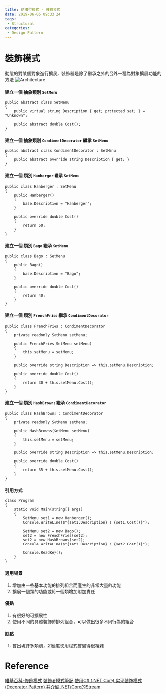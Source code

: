 ```yaml
---
title: 結構型模式 - 裝飾模式
date: 2019-06-05 09:33:24
tags:
 - Structural
categories: 
 - Design Pattern
---
```


# 裝飾模式
動態的對某個對象進行擴展，裝飾器是除了繼承之外的另外一種為對象擴展功能的方法
![Architecture](1.png)

#### 建立一個 抽象類別 `SetMenu`
    public abstract class SetMenu
    {
        public virtual string Description { get; protected set; } = "Unknown";

        public abstract double Cost();
    }

#### 建立一個 抽象類別 `CondimentDecorator` 繼承 `SetMenu`
    public abstract class CondimentDecorator : SetMenu
    {
        public abstract override string Description { get; }
    }

#### 建立一個 類別 `Hanberger` 繼承 `SetMenu`
    public class Hanberger : SetMenu
    {
        public Hanberger()
        {
            base.Description = "Hanberger";
        }

        public override double Cost()
        {
            return 50;
        }
    }

#### 建立一個 類別 `Bago` 繼承 `SetMenu`
    public class Bago : SetMenu
    {
        public Bago()
        {
            base.Description = "Bago";
        }

        public override double Cost()
        {
            return 40;
        }
    }

#### 建立一個 類別 `FrenchFries` 繼承 `CondimentDecorator`
    public class FrenchFries : CondimentDecorator
    {
        private readonly SetMenu setMenu;

        public FrenchFries(SetMenu setMenu)
        {
            this.setMenu = setMenu;
        }

        public override string Description => this.setMenu.Description;

        public override double Cost()
        {
            return 30 + this.setMenu.Cost();
        }
    }

#### 建立一個 類別 `HashBrowns` 繼承 `CondimentDecorator`
    public class HashBrowns : CondimentDecorator
    {
        private readonly SetMenu setMenu;

        public HashBrowns(SetMenu setMenu)
        {
            this.setMenu = setMenu;
        }

        public override string Description => this.setMenu.Description;

        public override double Cost()
        {
            return 35 + this.setMenu.Cost();
        }
    }

#### 引用方式
    class Program
    {
        static void Main(string[] args)
        {
            SetMenu set1 = new Hanberger();
            Console.WriteLine($"{set1.Description} $ {set1.Cost()}");

            SetMenu set2 = new Bago();
            set2 = new FrenchFries(set2);
            set2 = new HashBrowns(set2);
            Console.WriteLine($"{set2.Description} $ {set2.Cost()}");

            Console.ReadKey();
        }
    }

#### 適用場景
1. 增加由一些基本功能的排列組合而產生的非常大量的功能
2. 擴展一個類的功能或給一個類增加附加責任

#### 優點
1. 有很好的可擴展性
2. 使用不同的具體裝飾的排列組合，可以做出很多不同行為的組合

#### 缺點
1. 會出現許多類別，如過度使用程式會變得很複雜

# Reference
[維基百科-修飾模式](https://zh.wikipedia.org/wiki/%E4%BF%AE%E9%A5%B0%E6%A8%A1%E5%BC%8F)
[裝飾者模式筆記](https://dotblogs.com.tw/pin0513/archive/2010/01/04/12779.aspx)
[使用C# (.NET Core) 实现装饰模式 (Decorator Pattern) 并介绍 .NET/Core的Stream](https://www.cnblogs.com/cgzl/p/8697949.html)